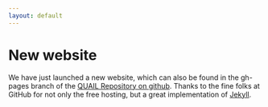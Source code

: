 ```yaml
---
layout: default
---
```


New website
===========

We have just launched a new website, which can also be found in the gh-pages branch of the [QUAIL Repository on github](https://github.com/kevee/quail/tree/gh-pages). Thanks to the fine folks at GitHub for not only the free hosting, but a great implementation of [Jekyll](https://github.com/mojombo/jekyll).